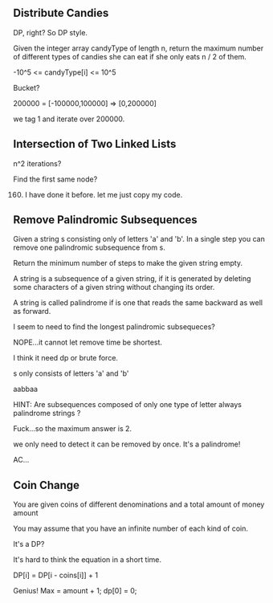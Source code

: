 ## Distribute Candies

DP, right? So DP style.

Given the integer array candyType of length n, return the maximum number of different types of candies she can eat if she only eats n / 2 of them.

-10^5 <= candyType[i] <= 10^5

Bucket?

200000 = [-100000,100000] => [0,200000]

we tag 1 and iterate over 200000.

## Intersection of Two Linked Lists

n^2 iterations?

Find the first same node?

160. I have done it before. let me just copy my code.

## Remove Palindromic Subsequences

Given a string s consisting only of letters 'a' and 'b'. In a single step you can remove one palindromic subsequence from s.

Return the minimum number of steps to make the given string empty.

A string is a subsequence of a given string, if it is generated by deleting some characters of a given string without changing its order.

A string is called palindrome if is one that reads the same backward as well as forward.

I seem to need to find the longest palindromic subsequeces?

NOPE...it cannot let remove time be shortest.

I think it need dp or brute force.

s only consists of letters 'a' and 'b'

aabbaa

HINT: Are subsequences composed of only one type of letter always palindrome strings ?

Fuck...so the maximum answer is 2.

we only need to detect it can be removed by once. It's a palindrome!

AC...

## Coin Change

You are given coins of different denominations and a total amount of money amount

You may assume that you have an infinite number of each kind of coin.

It's a DP?

It's hard to think the equation in a short time.

DP[i] = DP[i - coins[i]] + 1

Genius! Max = amount + 1; dp[0] = 0;
